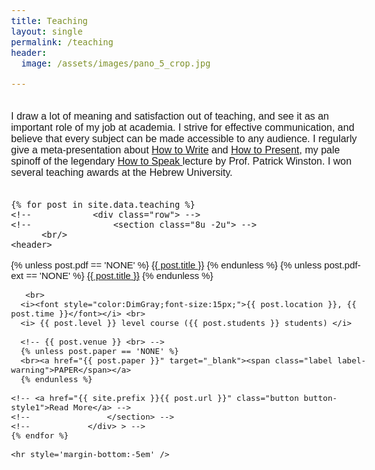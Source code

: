 ```yaml
---
title: Teaching
layout: single
permalink: /teaching
header:
  image: /assets/images/pano_5_crop.jpg

---
```


<!-- Main -->
<head>
  <meta name="viewport" content="width=device-width, initial-scale=1">
  <link rel="stylesheet" href="https://maxcdn.bootstrapcdn.com/bootstrap/3.3.7/css/bootstrap.min.css">
  <script src="https://ajax.googleapis.com/ajax/libs/jquery/3.1.1/jquery.min.js"></script>
  <script src="https://maxcdn.bootstrapcdn.com/bootstrap/3.3.7/js/bootstrap.min.js"></script>

<style>
        body {
           font-size: 16px !important;
           color: #2020131;
           font-family: Nunito, sans-serif;
         }
         h3 {
           font-size: 20px;                   
         }
         h2 {
           font-size: 22px;
         }
         h1 {
           font-size: 24px;
         }
  </style>
         
         

</head>
<br>
I draw a lot of meaning and satisfaction out of teaching, and see it as an important role of my job at academia. I strive for effective communication, and believe that every subject can be made accessible to any audience. I regularly give a meta-presentation about <a href= "https://docs.google.com/presentation/d/1pEYlINlYdTUIBViRKEQrU3-ecGxeO5MQEobAE6ri2iE/edit?usp=sharing">How to Write</a> and <a href="https://docs.google.com/presentation/d/1LkZF2zVoV9oJYxt4S48uWwy7qwRRAvJyPwDI27UbpKE/edit?usp=sharing">How to Present</a>, my pale spinoff of the legendary <a href="https://youtu.be/Unzc731iCUY?si=uRG9qqFLtq4AMDYn">How to Speak </a> lecture by Prof. Patrick Winston. I won several teaching awards at the Hebrew University.

<div id="main">
  <div id="content" class="container">

<br>



    {% for post in site.data.teaching %}
    <!-- 			<div class="row"> -->
    <!--				<section class="8u -2u"> -->
          <br/>
    <header>
<font style="font-weight:500;font-size:15px">

<div>
<p>
        {% unless post.pdf == 'NONE' %}
        <a href="/assets/invited_talks/{{ post.base }}/{{ post.pdf }}">{{ post.title }}</a>
        {% endunless %}
        {% unless post.pdf-ext == 'NONE' %}
        <a href="{{ post.pdf-ext }}">{{ post.title }}</a>
        {% endunless %}

       <br>
      <i><font style="color:DimGray;font-size:15px;">{{ post.location }}, {{ post.time }}</font></i> <br>
      <i> {{ post.level }} level course ({{ post.students }} students) </i>

      <!-- {{ post.venue }} <br> -->
      {% unless post.paper == 'NONE' %}
      <br><a href="{{ post.paper }}" target="_blank"><span class="label label-warning">PAPER</span></a>
      {% endunless %}

</p>
</div>

    <!-- <a href="{{ site.prefix }}{{ post.url }}" class="button button-style1">Read More</a> -->
    <!--				</section> -->
    <!--			</div> > -->
    {% endfor %}

    <hr style='margin-bottom:-5em' />

  